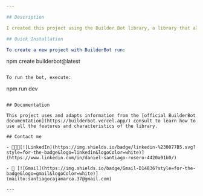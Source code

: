 ```yaml
---

## Description

I created this project using the Builder Bot library, a library that allows you to create automated conversation flows without relying on a specific WhatsApp provider. It can be configured to provide automatic responses to frequently asked questions, automatically manage incoming and outgoing messages, and track interactions with users. It also offers the possibility to set custom triggers to expand its capabilities without restrictions.

## Quick Installation

To create a new project with BuilderBot run:

```
npm create builderbot@latest
```

To run the bot, execute:
```
npm run dev
```

## Documentation

This project uses and adapts information from the [official BuilderBot documentation](https://builderbot.vercel.app/) consult to learn how to use all the features and characteristics of the library.

## Contact me

- 👨🏻‍💻[![LinkedIn](https://img.shields.io/badge/linkedin-%230077B5.svg?style=for-the-badge&logo=linkedin&logoColor=white)](https://www.linkedin.com/in/daniel-santiago-rosero-4420a91b0/)

- 📧 [![Gmail](https://img.shields.io/badge/Gmail-D14836?style=for-the-badge&logo=gmail&logoColor=white)](mailto:santiagocajamarca.37@gmail.com)

---
```


